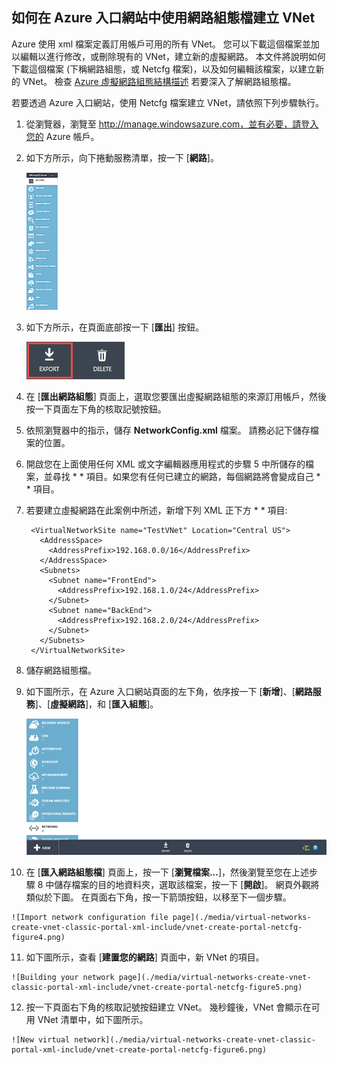 ## 如何在 Azure 入口網站中使用網路組態檔建立 VNet

Azure 使用 xml 檔案定義訂用帳戶可用的所有 VNet。 您可以下載這個檔案並加以編輯以進行修改，或刪除現有的 VNet，建立新的虛擬網路。 本文件將說明如何下載這個檔案 (下稱網路組態，或 Netcfg 檔案)，以及如何編輯該檔案，以建立新的 VNet。 檢查 [Azure 虛擬網路組態結構描述](https://msdn.microsoft.com/library/azure/jj157100.aspx) 若要深入了解網路組態檔。

若要透過 Azure 入口網站，使用 Netcfg 檔案建立 VNet，請依照下列步驟執行。

1. 從瀏覽器，瀏覽至 http://manage.windowsazure.com，並有必要，請登入您的 Azure 帳戶。
2. 如下方所示，向下捲動服務清單，按一下 [**網路**]。

    ![Azure 虛擬網路](./media/virtual-networks-create-vnet-classic-portal-xml-include/vnet-create-portal-netcfg-figure1.gif)

3. 如下方所示，在頁面底部按一下 [**匯出**] 按鈕。

    ![匯出按鈕](./media/virtual-networks-create-vnet-classic-portal-xml-include/vnet-create-portal-netcfg-figure2.png)

4. 在 [**匯出網路組態**] 頁面上，選取您要匯出虛擬網路組態的來源訂用帳戶，然後按一下頁面左下角的核取記號按鈕。
5. 依照瀏覽器中的指示，儲存 **NetworkConfig.xml** 檔案。 請務必記下儲存檔案的位置。
6. 開啟您在上面使用任何 XML 或文字編輯器應用程式的步驟 5 中所儲存的檔案，並尋找 * *<VirtualNetworkSites>** 項目。如果您有任何已建立的網路，每個網路將會變成自己 **<VirtualNetworkSite>* * 項目。
7. 若要建立虛擬網路在此案例中所述，新增下列 XML 正下方 * *<VirtualNetworkSites>* * 項目:

        <VirtualNetworkSite name="TestVNet" Location="Central US">
          <AddressSpace>
            <AddressPrefix>192.168.0.0/16</AddressPrefix>
          </AddressSpace>
          <Subnets>
            <Subnet name="FrontEnd">
              <AddressPrefix>192.168.1.0/24</AddressPrefix>
            </Subnet>
            <Subnet name="BackEnd">
              <AddressPrefix>192.168.2.0/24</AddressPrefix>
            </Subnet>
          </Subnets>
        </VirtualNetworkSite>

8.  儲存網路組態檔。
9.  如下圖所示，在 Azure 入口網站頁面的左下角，依序按一下 [**新增**]、[**網路服務**]、[**虛擬網路**]，和 [**匯入組態**]。

    ![匯入組態](./media/virtual-networks-create-vnet-classic-portal-xml-include/vnet-create-portal-netcfg-figure3.gif)

10.  在 [**匯入網路組態檔**] 頁面上，按一下 [**瀏覽檔案...**]，然後瀏覽至您在上述步驟 8 中儲存檔案的目的地資料夾，選取該檔案，按一下 [**開啟**]。 網頁外觀將類似於下圖。 在頁面右下角，按一下箭頭按鈕，以移至下一個步驟。

    ![Import network configuration file page](./media/virtual-networks-create-vnet-classic-portal-xml-include/vnet-create-portal-netcfg-figure4.png)

11.   如下圖所示，查看 [**建置您的網路**] 頁面中，新 VNet 的項目。

    ![Building your network page](./media/virtual-networks-create-vnet-classic-portal-xml-include/vnet-create-portal-netcfg-figure5.png)

12.   按一下頁面右下角的核取記號按鈕建立 VNet。 幾秒鐘後，VNet 會顯示在可用 VNet 清單中，如下圖所示。

    ![New virtual network](./media/virtual-networks-create-vnet-classic-portal-xml-include/vnet-create-portal-netcfg-figure6.png)





